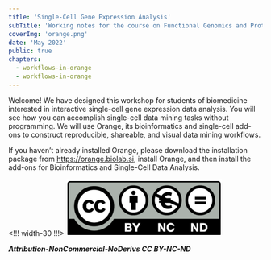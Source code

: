 ```yaml
---
title: 'Single-Cell Gene Expression Analysis'
subTitle: 'Working notes for the course on Functional Genomics and Proteomics, University of Ljubljana'
coverImg: 'orange.png'
date: 'May 2022'
public: true
chapters:
  - workflows-in-orange
  - workflows-in-orange
---
```


Welcome! We have designed this workshop for students of
biomedicine interested in interactive single-cell gene expression
data analysis. You will see how you can accomplish single-cell data
mining tasks without programming. We will use Orange, its
bioinformatics and single-cell add-ons to construct reproducible,
shareable, and visual data mining workflows.

If you haven’t already installed Orange, please download the
installation package from https://orange.biolab.si, install Orange,
and then install the add-ons for Bioinformatics and Single-Cell
Data Analysis.

<!!! width-30 !!!>
![](fig1.png)

***Attribution-NonCommercial-NoDerivs CC BY-NC-ND***